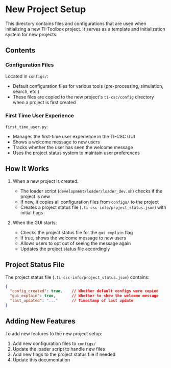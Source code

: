 # New Project Setup

This directory contains files and configurations that are used when initializing a new TI-Toolbox project. It serves as a template and initialization system for new projects.

## Contents

### Configuration Files
Located in `configs/`:
- Default configuration files for various tools (pre-processing, simulation, search, etc.)
- These files are copied to the new project's `ti-csc/config` directory when a project is first created

### First Time User Experience
`first_time_user.py`:
- Manages the first-time user experience in the TI-CSC GUI
- Shows a welcome message to new users
- Tracks whether the user has seen the welcome message
- Uses the project status system to maintain user preferences

## How It Works

1. When a new project is created:
   - The loader script (`development/loader/loader_dev.sh`) checks if the project is new
   - If new, it copies all configuration files from `configs/` to the project
   - Creates a project status file (`.ti-csc-info/project_status.json`) with initial flags

2. When the GUI starts:
   - Checks the project status file for the `gui_explain` flag
   - If true, shows the welcome message to new users
   - Allows users to opt out of seeing the message again
   - Updates the project status file accordingly

## Project Status File

The project status file (`.ti-csc-info/project_status.json`) contains:
```json
{
  "config_created": true,    // Whether default configs were copied
  "gui_explain": true,       // Whether to show the welcome message
  "last_updated": "..."      // Timestamp of last update
}
```

## Adding New Features

To add new features to the new project setup:
1. Add new configuration files to `configs/`
2. Update the loader script to handle new files
3. Add new flags to the project status file if needed
4. Update this documentation
